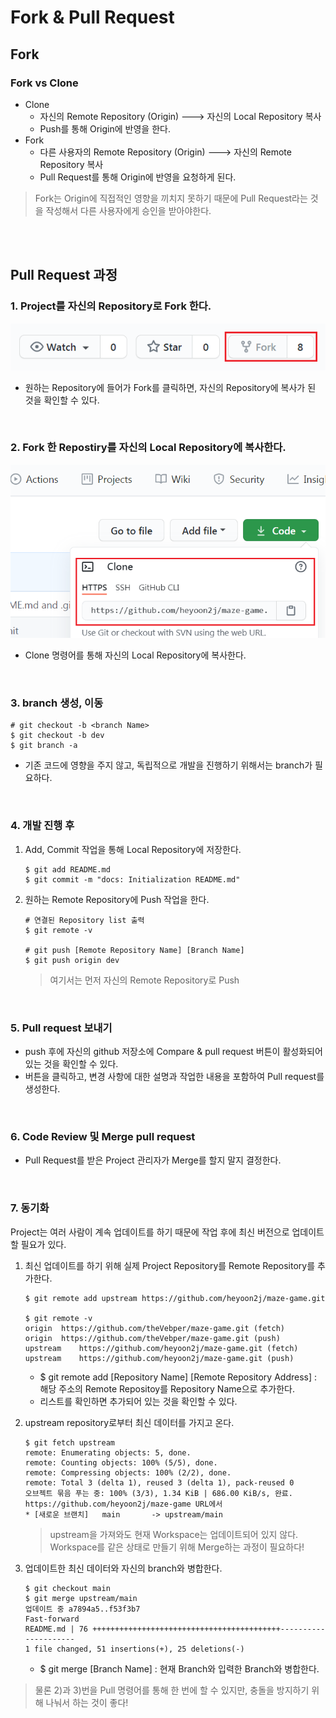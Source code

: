 # Fork & Pull Request


## Fork
### Fork vs Clone
* Clone
    - 자신의 Remote Repository (Origin) ---> 자신의 Local Repository 복사
    - Push를 통해 Origin에 반영을 한다.
* Fork
    - 다른 사용자의 Remote Repository (Origin) ---> 자신의 Remote Repository 복사
    - Pull Request를 통해 Origin에 반영을 요청하게 된다.
> Fork는 Origin에 직접적인 영향을 끼치지 못하기 때문에 Pull Request라는 것을 작성해서 다른 사용자에게 승인을 받아야한다.

</br>
</br>



## Pull Request 과정
### 1. Project를 자신의 Repository로 Fork 한다.
![git_pull_request_1](img/git_pull_request_1.png)
- 원하는 Repository에 들어가 Fork를 클릭하면, 자신의 Repository에 복사가 된 것을 확인할 수 있다.
</br>

### 2. Fork 한 Repostiry를 자신의 Local Repository에 복사한다.
![git_pull_request_2](img/git_pull_request_2.png)
- Clone 명령어를 통해 자신의 Local Repository에 복사한다.
</br>

### 3. branch 생성, 이동
```
# git checkout -b <branch Name>
$ git checkout -b dev
$ git branch -a
```
- 기존 코드에 영향을 주지 않고, 독립적으로 개발을 진행하기 위해서는 branch가 필요하다.
</br>

### 4. 개발 진행 후
1) Add, Commit 작업을 통해 Local Repository에 저장한다.
    ```
    $ git add README.md
    $ git commit -m "docs: Initialization README.md"
    ```
2) 원하는 Remote Repository에 Push 작업을 한다.
    ```
    # 연결된 Repository list 출력
    $ git remote -v

    # git push [Remote Repository Name] [Branch Name]
    $ git push origin dev
    ```
    > 여기서는 먼저 자신의 Remote Repository로 Push

</br>

### 5. Pull request 보내기
- push 후에 자신의 github 저장소에 Compare & pull request 버튼이 활성화되어 있는 것을 확인할 수 있다.
- 버튼을 클릭하고, 변경 사항에 대한 설명과 작업한 내용을 포함하여 Pull request를 생성한다.
</br>


### 6. Code Review 및 Merge pull request
- Pull Request를 받은 Project 관리자가 Merge를 할지 말지 결정한다.
</br>


### 7. 동기화
Project는 여러 사람이 계속 업데이트를 하기 때문에 작업 후에 최신 버전으로 업데이트할 필요가 있다.

1) 최신 업데이트를 하기 위해 실제 Project Repository를 Remote Repository를 추가한다.
    ```
    $ git remote add upstream https://github.com/heyoon2j/maze-game.git

    $ git remote -v
    origin	https://github.com/theVebper/maze-game.git (fetch)
    origin	https://github.com/theVebper/maze-game.git (push)
    upstream	https://github.com/heyoon2j/maze-game.git (fetch)
    upstream	https://github.com/heyoon2j/maze-game.git (push)
    ```
    - $ git remote add [Repository Name] [Remote Repository Address] : 해당 주소의 Remote Repositoy를 Repository Name으로 추가한다.
    - 리스트를 확인하면 추가되어 있는 것을 확인할 수 있다.
2) upstream repository로부터 최신 데이터를 가지고 온다.
    ```
    $ git fetch upstream
    remote: Enumerating objects: 5, done.
    remote: Counting objects: 100% (5/5), done.
    remote: Compressing objects: 100% (2/2), done.
    remote: Total 3 (delta 1), reused 3 (delta 1), pack-reused 0
    오브젝트 묶음 푸는 중: 100% (3/3), 1.34 KiB | 686.00 KiB/s, 완료.
    https://github.com/heyoon2j/maze-game URL에서
    * [새로운 브랜치]   main       -> upstream/main
    ```
    > upstream을 가져와도 현재 Workspace는 업데이트되어 있지 않다. Workspace를 같은 상태로 만들기 위해 Merge하는 과정이 필요하다!


3) 업데이트한 최신 데이터와 자신의 branch와 병합한다.
    ```
    $ git checkout main
    $ git merge upstream/main
    업데이트 중 a7894a5..f53f3b7
    Fast-forward
    README.md | 76 ++++++++++++++++++++++++++++++++++++++++++---------------------
    1 file changed, 51 insertions(+), 25 deletions(-)
    ```
    - $ git merge [Branch Name] : 현재 Branch와 입력한 Branch와 병합한다.

> 물론 2)과 3)번을 Pull 명령어를 통해 한 번에 할 수 있지만, 충돌을 방지하기 위해 나눠서 하는 것이 좋다!